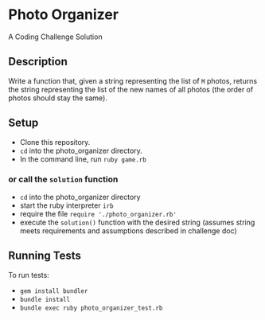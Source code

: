 
# Photo Organizer

A Coding Challenge Solution


## Description

Write a function that, given a string representing the list of `M` photos,
returns the string representing the list of the new names of all photos
(the order of photos should stay the same).
## Setup

* Clone this repository.
* `cd` into the photo_organizer directory.
* In the command line, run `ruby game.rb`

### or call the ```solution``` function
* ```cd``` into the photo_organizer directory
* start the ruby interpreter ```irb```
* require the file ```require './photo_organizer.rb'```
* execute the ```solution()``` function with the desired string (assumes string meets requirements and assumptions described in challenge doc)



## Running Tests

To run tests:

* ```gem install bundler```
* ```bundle install```
* ```bundle exec ruby photo_organizer_test.rb```
